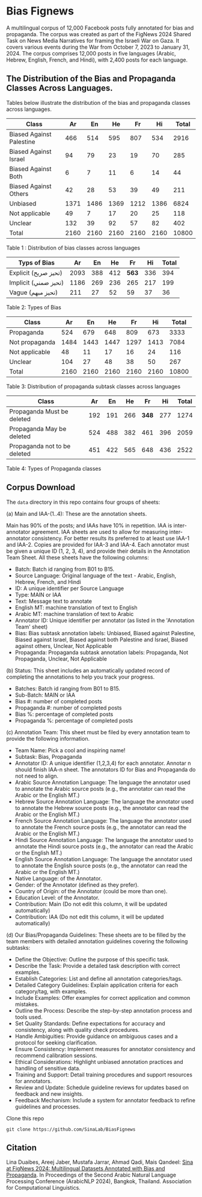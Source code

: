 # Bias Fignews

A multilingual corpus of 12,000 Facebook posts fully annotated for bias and propaganda. The corpus was created as part of the FigNews 2024 Shared Task on News Media Narratives for framing the Israeli War on Gaza. It covers various events during the War from October 7, 2023 to January 31, 2024. The corpus comprises 12,000 posts in five languages (Arabic, Hebrew, English, French, and Hindi), with 2,400 posts for each language.

## The Distribution of the Bias and Propaganda Classes Across Languages.

Tables below illustrate the distribution of the bias and propaganda classes across languages.

| Class                    | Ar   | En   | He   | Fr   | Hi   | Total |
| ------------------------ | ---- | ---- | ---- | ---- | ---- | ----- |
| Biased Against Palestine | 466  | 514  | 595  | 807  | 534  | 2916  |
| Biased Against Israel    | 94   | 79   | 23   | 19   | 70   | 285   |
| Biased Against Both      | 6    | 7    | 11   | 6    | 14   | 44    |
| Biased Against Others    | 42   | 28   | 53   | 39   | 49   | 211   |
| Unbiased                 | 1371 | 1486 | 1369 | 1212 | 1386 | 6824  | 
| Not applicable           | 49   | 7    | 17   | 20   | 25   | 118   |
| Unclear                  | 132  | 39   | 92   | 57   | 82   | 402   |
| Total                    | 2160 | 2160 | 2160 | 2160 | 2160 | 10800 |

Table 1 : Distribution of bias classes across languages 



| Typs of Bias        | Ar  | En   | He   | Fr   | Hi   | Total |
| ------------------  | --- | ---- | ---- | ---- | ---- | ----- |
| Explicit (تحيز صريح) | 2093  | 388  | 412  | **563**  | 336 | 394  |
| Implicit (تحيز ضمني) | 1186  | 269  | 236  | 265  | 217 | 199  |
| Vague (تحيز مبهم)     | 211  | 27  | 52  | 59  | 37 |  36   |

Table 2: Types of Bias



| Class          | Ar   | En   | He   | Fr   | Hi   | Total |
| -------------- | ---- | ---- | ---- | ---- | ---- | ----- |
| Propaganda     | 524  | 679  | 648  | 809  | 673  | 3333  |
| Not propaganda | 1484 | 1443 | 1447 | 1297 | 1413 | 7084  |
| Not applicable | 48   | 11   | 17   | 16   | 24   | 116   |
| Unclear        | 104  | 27   | 48   | 38   | 50   | 267   |
| Total          | 2160 | 2160 | 2160 | 2160 | 2160 | 10800 |

Table 3: Distribution of propaganda subtask classes across languages 



| Class                        | Ar  | En  | He  | Fr   | Hi   | Total |
| ---------------------------- | --- | --- | --- | ---- | ---- | ----- |
| Propaganda Must be deleted   | 192 | 191 | 266 | **348** | 277 | 1274 |
| Propaganda May be deleted    | 524 | 488 | 382 | 461 | 396 | 2059 |
| Propaganda not to be deleted | 451 | 422 | 565 | 648 | 436 | 2522 |

Table 4: Types of Propaganda classes  


## Corpus Download

The `data` directory in this repo contains four groups of sheets:

(a) Main and IAA-(1..4):  These are the annotation sheets.

Main has 90% of the posts; and IAAs have 10% in repetition. 
IAA is inter-annotator agreement.  IAA sheets are used to allow for  measuring inter-annotator consistency.
For better results its preferred to at least use IAA-1 and IAA-2. Copies are provided for IAA-3 and IAA-4. Each annotator must be given a unique ID (1, 2, 3, 4), and provide their details in the Annotation Team Sheet.
All these sheets have the following columns:

  * Batch: Batch id ranging from B01 to B15.
  * Source Language: Original language of the text - Arabic, English, Hebrew, French, and Hindi
  * ID: A unique identifier per Source Language
  * Type: MAIN or IAA
  * Text: Message text to annotate
  * English MT: machine translation of text to English
  * Arabic MT: machine translation of text to Arabic
  * Annotator ID: Unique identifier per annotator (as listed in the 'Annotation Team' sheet)
  * Bias: Bias subtask annotation labels: Unbiased, Biased against Palestine, Biased against Israel, Biased against both Palestine and Israel, Biased against others, Unclear, Not Applicable
  * Propaganda: Propaganda subtask annotation labels: Propaganda, Not Propaganda, Unclear, Not Applicable
 

(b) Status: This sheet includes an automatically updated record of completing the annotations to help you track your progress.

  * Batches: Batch id ranging from B01 to B15. 
  * Sub-Batch: MAIN or IAA
  * Bias #: number of completed posts
  * Propaganda #: number of completed posts
  * Bias %: percentage of completed posts
  * Propaganda %: percentage of completed posts

(c) Annotation Team: This sheet must be filed by every annotation team to provide the following information.

  * Team Name: Pick a cool and inspiring name!
  * Subtask: Bias, Propaganda
  * Annotator ID: A unique identifier (1,2,3,4) for each annotator. Annotar n should finish IAA-n sheet.  The annotators ID for Bias and Propaganda do not need to align.
  * Arabic Source Annotation Language: The language the annotator used to annotate the Arabic source posts (e.g., the annotator can read the Arabic or the English MT.)
  * Hebrew Source Annotation Language: The language the annotator used to annotate the Hebrew source posts (e.g., the annotator can read the Arabic or the English MT.)
  * French Source Annotation Language: The language the annotator used to annotate the French source posts (e.g., the annotator can read the Arabic or the English MT.)
  * Hindi Source Annotation Language: The language the annotator used to annotate the Hindi source posts (e.g., the annotator can read the Arabic or the English MT.)
  * English Source Annotation Language: The language the annotator used to annotate the English source posts (e.g., the annotator can read the Arabic or the English MT.)
  * Native Language: of the Annotator.
  * Gender: of the Annotator (defined as they prefer).
  * Country of Origin: of the Annotator (could be more than one). 
  * Education Level: of the Annotator.
  * Contribution: Main  (Do not edit this column, it will be updated automatically)
  * Contribution: IAA    (Do not edit this column, it will be updated automatically)

(d) Our Bias/Propaganda Guidelines: These sheets are to be filled by the team members with detailed annotation guidelines covering the following subtasks:

  * Define the Objective: Outline the purpose of this specific task.
  * Describe the Task: Provide a detailed task description with correct examples.
  * Establish Categories: List and define all annotation categories/tags.
  * Detailed Category Guidelines: Explain application criteria for each category/tag, with examples.
  * Include Examples: Offer examples for correct application and common mistakes.
  * Outline the Process: Describe the step-by-step annotation process and tools used.
  * Set Quality Standards: Define expectations for accuracy and consistency, along with quality check procedures.
  * Handle Ambiguities: Provide guidance on ambiguous cases and a protocol for seeking clarification.
  * Ensure Consistency: Implement measures for annotator consistency and recommend calibration sessions.
  * Ethical Considerations: Highlight unbiased annotation practices and handling of sensitive data.
  * Training and Support: Detail training procedures and support resources for annotators.
  * Review and Update: Schedule guideline reviews for updates based on feedback and new insights.
  * Feedback Mechanism: Include a system for annotator feedback to refine guidelines and processes.

    
Clone this repo

    git clone https://github.com/SinaLab/BiasFignews

## Citation

Lina Duaibes, Areej Jaber, Mustafa Jarrar, Ahmad Qadi, Mais Qandeel: [Sina at FigNews 2024: Multilingual Datasets Annotated with Bias and Propaganda](https://www.jarrar.info/publications/DJJQQ24.pdf). In Proceedings of the Second Arabic Natural Language Processing Conference (ArabicNLP 2024), Bangkok, Thailand. Association for Computational Linguistics.
